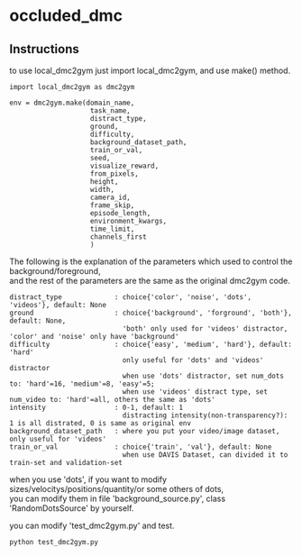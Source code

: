 # occluded_dmc

## Instructions
to use local_dmc2gym just import local_dmc2gym, and use make() method.
```
import local_dmc2gym as dmc2gym

env = dmc2gym.make(domain_name,
                    task_name,
                    distract_type,
                    ground, 
                    difficulty, 
                    background_dataset_path,
                    train_or_val, 
                    seed,
                    visualize_reward,
                    from_pixels,
                    height,
                    width,
                    camera_id,
                    frame_skip,
                    episode_length,
                    environment_kwargs,
                    time_limit,
                    channels_first
                    )
```
The following is the explanation of the parameters which used to control the background/foreground,  
and the rest of the parameters are the same as the original dmc2gym code.
```
distract_type             : choice{'color', 'noise', 'dots', 'videos'}, default: None
ground                    : choice{'background', 'forground', 'both'}, default: None, 
                            'both' only used for 'videos' distractor, 'color' and 'noise' only have 'background'
difficulty                : choice{'easy', 'medium', 'hard'}, default: 'hard' 
                            only useful for 'dots' and 'videos' distractor
                            when use 'dots' distractor, set num_dots to: 'hard'=16, 'medium'=8, 'easy'=5; 
                            when use 'videos' distract type, set num_video to: 'hard'=all, others the same as 'dots'
intensity                 : 0-1, default: 1
                            distracting intensity(non-transparency?): 1 is all distrated, 0 is same as original env
background_dataset_path   : where you put your video/image dataset, only useful for 'videos'
train_or_val              : choice{'train', 'val'}, default: None
                            when use DAVIS Dataset, can divided it to train-set and validation-set
```
when you use 'dots', if you want to modify sizes/velocitys/positions/quantity/or some others of dots,  
you can modify them in file 'background_source.py', class 'RandomDotsSource' by yourself.

you can modify 'test_dmc2gym.py' and test.
```
python test_dmc2gym.py
```
